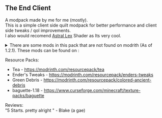 ## The End Client
A modpack made by me for me (mostly).<br>
This is a simple client side quilt modpack for better performance and client side tweaks / qol improvements.<br>
I also would recomend [Astral Lex](https://www.curseforge.com/minecraft/customization/astralex-shader-bsl-edit) Shader as Its very cool.
<details>
  <summary>There are some mods in this pack that are not found on modrith (As of 1.2.1). These mods can be found on :</summary>
    <ul>
      <li>Xaero's World Map - https://www.curseforge.com/minecraft/mc-mods/xaeros-world-map</li>
      <li>Xaero's Minimap - https://www.curseforge.com/minecraft/mc-mods/xaeros-minimap</li>
      <li>Pling - https://github.com/haykam821/Pling</li>
      <li>WorldEdit - https://github.com/enginehub/WorldEdit</li>
      <li>Armor Chroma Fabric - https://github.com/A5b84/armor-chroma-fabric</li>
      <li>MapTooltip - https://github.com/VendoAU/MapTooltip</li>
      <li>Sheep Consistency - https://github.com/IMS212/sheepconsistency</li>
      <li>InfiniteMusic - https://github.com/Frinn38/Infinite-Music</li>
      <li>Controlling - https://github.com/jaredlll08/Controlling</li>
      <li>CMDKeybinds - https://github.com/kyrptonaught/CMDKeybinds</li>
      <li>Masa mods (Litematica, MiniHUD, etc) - https://www.curseforge.com/members/masady/projects</li>
    </ul>
</details>

Resource Packs:
- Tea - https://modrinth.com/resourcepack/tea
- Ender's Tweaks - https://modrinth.com/resourcepack/enders-tweaks
- Green Debris - https://modrinth.com/resourcepack/colored-ancient-debris
- baguette-1.18 -  https://www.curseforge.com/minecraft/texture-packs/baguette

Reviews:<br>
"5 Starts. pretty alright " - Blake (a gae)